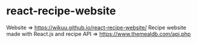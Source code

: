 # react-recipe-website
Website => https://wikuu.github.io/react-recipe-website/ 
Recipe website made with React.js and recipe API => https://www.themealdb.com/api.php
